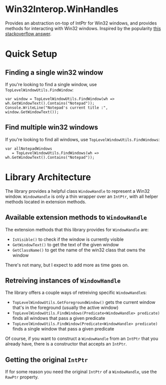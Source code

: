 # Win32Interop.WinHandles

Provides an abstraction on-top of IntPtr for Win32 windows, and provides methods for interacting with Win32 windows. Inspired by the popularity [this stackoverflow answer](http://stackoverflow.com/a/20276701/548304).

# Quick Setup

## Finding a single win32 window

If you're looking to find a single window, use `TopLevelWindowUtils.FindWindow`:

```
var window = TopLevelWindowUtils.FindWindow(wh => wh.GetWindowText().Contains("Notepad"));
Console.WriteLine("Notepad's current title :", window.GetWindowText());
```

## Find multiple win32 windows

If you're looking to find all windows, use `TopLevelWindowUtils.FindWindows`:

```
var allNotepadWindows
   = TopLevelWindowUtils.FindWindows(wh => wh.GetWindowText().Contains("Notepad"));
```

# Library Architecture

The library provides a helpful class `WindowHandle` to represent a Win32 window.  `WindowHandle` is only a thin wrapper over an `IntPtr`, with all helper methods located in extension methods.

## Available extension methods to `WindowHandle`

The extension methods that this library provides for `WindowHandle` are:

 - `IsVisible()` to check if the window is currently visible
 - `GetWindowText()` to get the text of the given window
 - `GetClassName()` to get the name of the win32 class that owns the window
 
There's not many, but I expect to add more as time goes on.

## Retreiving instances of  `WindowHandle`

The library offers a couple ways of retreiving specific  `WindowHandle`s: 

 - `TopLevelWindowUtils.GetForegroundWindow()` gets the current window that's in the foreground (usually the active window)
 - `TopLevelWindowUtils.FindWindows(Predicate<WindowHandle> predicate)` finds all windows that pass a given predicate
 - `TopLevelWindowUtils.FindWindow(Predicate<WindowHandle> predicate)` finds a single window that pass a given predicate

Of course, if you want to construct a `WindowHandle` from an `IntPtr` that you already have, there is a constructor that accepts an `IntPtr`.

## Getting the original `IntPtr`

If for some reason you need the original `IntPtr` of a `WindowHandle`, use the `RawPtr` property.
